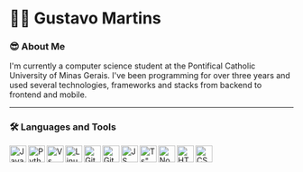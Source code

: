 # 👨‍🎓 Gustavo Martins
### 😎 About Me
I'm currently a computer science student at the Pontifical Catholic University of Minas Gerais. I've been programming for over three years
and used several technologies, frameworks and stacks from backend to frontend and mobile.

---
### 🛠️ Languages and Tools
<img align="left" alt="Java" width="30px" stype="padding-right:10px;" src="https://cdn.jsdelivr.net/gh/devicons/devicon/icons/java/java-original.svg" />
<img align="left" alt="Python" width="30px" stype="padding-right:10px;"src="https://cdn.jsdelivr.net/gh/devicons/devicon/icons/python/python-original.svg" />
<img align="left" alt="Vs Code" width="30px" stype="padding-right:10px;" src="https://cdn.jsdelivr.net/gh/devicons/devicon/icons/vscode/vscode-original.svg" />
<img align="left" alt="Linux" width="30px" stype="padding-right:10px;" src="https://cdn.jsdelivr.net/gh/devicons/devicon/icons/linux/linux-original.svg" />
<img align="left" alt="Git" width="30px" stype="padding-right:10px;" src="https://cdn.jsdelivr.net/gh/devicons/devicon/icons/git/git-original.svg" />
<img align="left" alt="Git" width="30px" stype="padding-right:10px;" src="https://cdn.jsdelivr.net/gh/devicons/devicon/icons/cplusplus/cplusplus-plain.svg" />
<img align="left" alt="JS" width="30px" stype="padding-right:10px;"  src="https://cdn.jsdelivr.net/gh/devicons/devicon/icons/javascript/javascript-original.svg" />
<img align="left" alt=Ts" width="30px" stype="padding-right:10px;" src="https://cdn.jsdelivr.net/gh/devicons/devicon/icons/typescript/typescript-plain.svg" />          
<img align="left" alt="Node Js" width="30px" stype="padding-right:10px;" src="https://cdn.jsdelivr.net/gh/devicons/devicon/icons/nodejs/nodejs-original.svg" />
<img align="left" alt="HTML5" width="30px" stype="padding-right:10px;" src="https://cdn.jsdelivr.net/gh/devicons/devicon/icons/html5/html5-plain.svg" />
<img align="left" alt="CSS" width="30px" stype="padding-right:10px;" src="https://cdn.jsdelivr.net/gh/devicons/devicon/icons/css3/css3-plain-wordmark.svg" />
          
          
          
          
          
          
          


<!--
**GustavoMLopes/GustavoMLopes** is a ✨ _special_ ✨ repository because its `README.md` (this file) appears on your GitHub profile.

Here are some ideas to get you started:

- 🔭 I’m currently working on ...
- 🌱 I’m currently learning ...
- 👯 I’m looking to collaborate on ...
- 🤔 I’m looking for help with ...
- 💬 Ask me about ...
- 📫 How to reach me: ...
- 😄 Pronouns: ...
- ⚡ Fun fact: ...
-->
